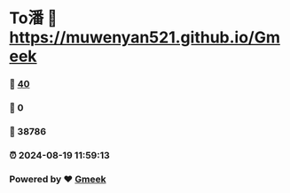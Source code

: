 # To潘 :link: https://muwenyan521.github.io/Gmeek 
### :page_facing_up: [40](https://muwenyan521.github.io/Gmeek/tag.html) 
### :speech_balloon: 0 
### :hibiscus: 38786 
### :alarm_clock: 2024-08-19 11:59:13 
### Powered by :heart: [Gmeek](https://github.com/Meekdai/Gmeek)
